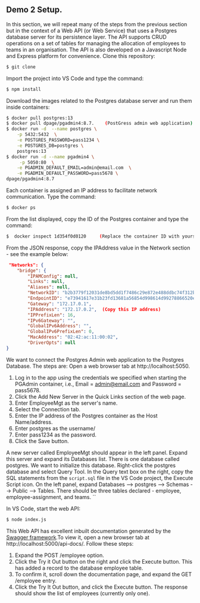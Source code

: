 ## Demo 2 Setup.

In this section, we will repeat many of the steps from the previous section but in the context of a Web API (or Web Service) that uses a Postgres database server for its persistence layer. The API supports CRUD operations on a set of tables for managing the allocation of employees to teams in an organisation. The API is also developed on a Javascript Node and Express platform for convenience. Clone this repository:
~~~bash
$ git clone
~~~
Import the project into VS Code and type the command:
~~~bash
$ npm install
~~~
Download the images related to the Postgres database server and run them inside containers:
~~~bash
$ docker pull postgres:13
$ docker pull dpage/pgadmin4:8.7.    (PostGress admin web application)
$ docker run -d  --name postgres \
    -p 5432:5432  \
    -e POSTGRES_PASSWORD=pass1234 \
    -e POSTGRES_DB=postgres \
    postgres:13
$ docker run -d --name pgadmin4 \
     -p 5050:80  \
    -e PGADMIN_DEFAULT_EMAIL=admin@email.com  \
    -e PGADMIN_DEFAULT_PASSWORD=pass5678 \
dpage/pgadmin4:8.7
~~~
Each container is assigned an IP address to facilitate network communication. Type the command:
~~~bash
$ docker ps
~~~
From the list displayed, copy the ID of the Postgres container and type the command:
~~~bash
$  docker inspect 1d354f0d0120     (Replace the container ID with yours)
~~~
From the JSON response, copy the IPAddress value in the Network section - see the example below:
~~~json
 "Networks": {
    "bridge": {
        "IPAMConfig": null,
        "Links": null,
        "Aliases": null,
        "NetworkID": "b2b3779f12031de8bd5dd1f7486c29e872e488ddbc74f312b82d54d46e0f06c9",
        "EndpointID": "e73941617e31b23fd13681a56854d998614d99278866520eac5b64d1fe0f394a",
        "Gateway": "172.17.0.1",
        "IPAddress": "172.17.0.2",  (Copy this IP address)
        "IPPrefixLen": 16,
        "IPv6Gateway": "",
        "GlobalIPv6Address": "",
        "GlobalIPv6PrefixLen": 0,
        "MacAddress": "02:42:ac:11:00:02",
        "DriverOpts": null
}
~~~

We want to connect the Postgres Admin web application to the Postgres Database. The steps are:
Open a web browser tab at http://localhost:5050.
1. Log in to the app using the credentials we specified when starting the PGAdmin container, i.e., Email = admin@email.com and Password = pass5678.
1. Click the Add New Server in the Quick Links section of the web page.
1. Enter EmployeeMgt as the server's name.
1. Select the Connection tab.
1. Enter the IP address of the Postgres container as the Host Name/address.
1. Enter postgres as the username/
1. Enter pass1234 as the password.
1. Click the Save button.

A new server called EmployeeMgt should appear in the left panel. Expand this server and expand its Databases list. There is one database called postgres. We want to initialize this database. Right-click the postgres database and select Query Tool. In the Query text box on the right, copy the SQL statements from the `script.sql` file in the VS Code project, the Execute Script icon. On the left panel, expand Databases --> postgres --> Schemas --> Public --> Tables. There should be three tables declared - employee, employee-assignment, and teams.   ``

In VS Code, start the web API:
~~~bash
$ node index.js
~~~
This Web API has excellent inbuilt documentation generated by the [Swagger framework][swg].To view it, open a new browser tab at http://localhost:5000/api-docs/. Follow these steps:

1. Expand the POST /employee option.
1. Click the Try it Out button on the right and click the Execute button. This has added a record to the database employee table. 
1. To confirm it, scroll down the documentation page, and expand the GET /employee entry.
1. Click the Try It Out button, and click the Execute button. The response should show the list of employees (currently only one).

[swg]: https://swagger.io/